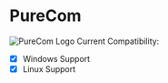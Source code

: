 # PureCom
![PureCom Logo](https://ibb.co/P9FrMrG)
Current Compatibility:
- [x] Windows Support
- [x] Linux Support
